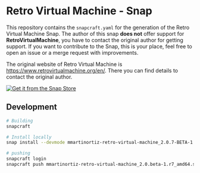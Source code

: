 # Retro Virtual Machine - Snap

This repository contains the `snapcraft.yaml` for the generation of the Retro Virtual Machine Snap. The author of this snap **does not** offer support for **RetroVirtualMachine**, you have to contact the original author for getting support. If you want to contribute to the Snap, this is your place, feel free to open an issue or a merge request with improvements.

The original website of Retro Virtual Machine is <https://www.retrovirtualmachine.org/en/>. There you can find details to contact the original author.

[![Get it from the Snap Store](https://snapcraft.io/static/images/badges/en/snap-store-black.svg)](https://snapcraft.io/mmartinortiz-retro-virtual-machine)

## Development

```bash
# Building
snapcraft

# Install locally
snap install --devmode mmartinortiz-retro-virtual-machine_2.0.7-BETA-1.r7_amd64.snap

# pushing
snapcraft login
snapcraft push mmartinortiz-retro-virtual-machine_2.0.beta-1.r7_amd64.snap
```
